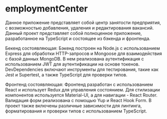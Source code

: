 # employmentCenter

Данное приложение представляет собой центр занятости предприятия, с возможностью добавления, удаления и редактирования вакансий. Данный проект представляет собой полноценное приложение, разработанное на TypeScript и состоящее из бэкенда и фронтенда.

Бекенд состоявляющая:
Бэкенд построен на Node.js с использованием Express для обработки HTTP-запросов и Mongoose для взаимодействия с базой данных MongoDB. В нем реализована аутентификация с использованием JWT для аутентификации на основе токенов. DevDependencies включают инструменты для тестирования, такие как Jest и Supertest, а также TypeScript для проверки типов.

Фронтенд состоявляющая:
Фронтенд разработан с использованием React и использует Redux для управления состоянием. Для стилизации компонентов используется Material-UI, а для навигации - React Router. Валидация форм реализована с помощью Yup и React Hook Form. В проект также включены различные зависимости для линтинга, форматирования и проверки типов с использованием TypeScript.
